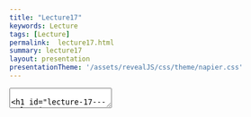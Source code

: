 ```yaml
---
title: "Lecture17"
keywords: Lecture
tags: [Lecture]
permalink:  lecture17.html
summary: lecture17
layout: presentation
presentationTheme: '/assets/revealJS/css/theme/napier.css' 
---
```


<section data-markdown data-separator="^\n---\n$" data-separator-vertical="^\n--\n$">
<textarea data-template>

# Lecture 17 - Releasing your game
### SET09121 - Games Engineering

<br><br>
Babis Koniaris
<br>


School of Computing. Edinburgh Napier University



---

## Release builds

![image](assets/images/gold-master.jpg) <!-- .element width="60%"  -->


---

# Green Go button 
Moving beyond the Green button.

![image](assets/images/build_options.png) <!-- .element width="95%"  -->


---

# Runtime Resources 

![image](assets/images/build_folder.png) <!-- .element width="70%"  -->


---

# Release Builds 

Tidy up before you ship

- Hide CMD window <!-- .element: class="fragment" -->
- Don't assume resolution <!-- .element: class="fragment" -->
- Launch windowed <!-- .element: class="fragment" -->
- Pipe Exceptions to an error window <!-- .element: class="fragment" -->
- Turn off any developer cheats <!-- .element: class="fragment" -->

This should ideally be done automatically <!-- .element: class="fragment" -->


---

# Runtime Resources 

What does your game need, and where does it look for it?


---

# Static vs Dynamic Linking

**Static Linking**
- Larger .exe file  <!-- .element: class="fragment" -->
- No .dll / .so's generated <!-- .element: class="fragment" -->
- Potential for better compiler optimisation <!-- .element: class="fragment" -->
- Lock the version of libs <!-- .element: class="fragment" -->

**Dynamic (Shared) linking**
- Smaller .exe file <!-- .element: class="fragment" -->
- Libraries compiled to .dll <!-- .element: class="fragment" -->
- can reuse and share dlls already on the system <!-- .element: class="fragment" -->
- Modders can hack/swap out your .dlls. <!-- .element: class="fragment" -->


---

# Asset Pipeline 

AAA studios do complicated things here.

But even UE4/Unity have complicated final "cooking" steps that you will want to do.

You may use different assets for release, or bundle them up into binary files. <!-- .element: class="fragment" -->

Offline rendering at higher settings could take place. <!-- .element: class="fragment" -->

This should all be automated - more on this later <!-- .element: class="fragment" -->


---

# Installers

Why?  You could just deploy your game as a Zip file

1.  Contain all your game files inside a single runnable .exe file - typically compressed. <!-- .element: class="fragment" -->
2.  Show a dialogue wizard of some kind that let's the user select an installation folder. <!-- .element: class="fragment" -->
3.  Extract your game files to the selected folder. <!-- .element: class="fragment" -->
4.  Optionally create desktop/Start Menu Shortcuts. <!-- .element: class="fragment" -->
4.  Install dependencies / registry values. <!-- .element: class="fragment" -->

---

# Running as Admin 

### HINT - This was a big issue last year.  <!-- .element: class="fragment" -->

Windows requires elevated permissions to touch <!-- .element: class="fragment" --> `C:\ProgramFiles` <!-- .element: class="fragment" -->

The only time your game should need Admin Privileges is the installer, and it should work without it if a user installs to a non-protected space. <!-- .element: class="fragment" -->

Consider where your save game files will go. <!-- .element: class="fragment" -->

Perhaps look at where loads of other games save stuff? <!-- .element: class="fragment" -->

---

# How

![image](assets/images/nullsoft.jpg) <!-- .element width="80%"  -->


---

# Un-Installers 

Make sure they work, and are added to Windows correctly.


---

## Continuous Integration


---

# Continuous Integration

Benefits
- Ground Truth - no more "works on my machine"
- Alerts on broken builds - especially useful for multi-platform
- Signpost to others that your software still works
- Links in well with Unit Testing

---

# Continuous Integration

Disadvantages
- Can be a bit of a faff to set up...

But this is a *good idea* that most companies of a certain size and above use.<!-- .element: class="fragment" -->

Check out AppVeyor or Github Actions for a way to integrate (heh) this into your current workflow<!-- .element: class="fragment" -->

---

## Deployment Summary


---

# Summary

1. Make sure your game works in Release
2. Understand everything your game needs to run.
3. Make an Installer & Uninstaller
4. Test your build automatically in the Cloud


---

# TOP TIPS

- Embed Version/Commit Numbers.
- Automate Everything.
 - Avoid one-off mistakes, fix it once, it will always work
- **Test it** 
 - Test it on new machines, old machines, fresh machines, 
 - Virtual machines, JKCC/VDS machines, your friends' machines
 
---

---

## IF YOUR CODE DOES NOT RUN ON MY MACHINE WHEN I TEST IT, YOU WILL LOSE MARKS!

---

# TOP TIPS

Test your code on other machines

Check you have all the files included in the installer

Check you have the right .dlls
